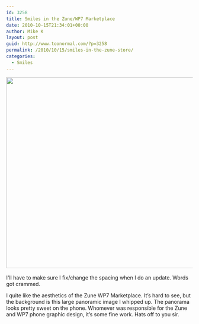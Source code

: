 ```yaml
---
id: 3258
title: Smiles in the Zune/WP7 Marketplace
date: 2010-10-15T21:34:01+00:00
author: Mike K
layout: post
guid: http://www.toonormal.com/?p=3258
permalink: /2010/10/15/smiles-in-the-zune-store/
categories:
  - Smiles
---
```

<div id="attachment_3259" style="max-width: 650px" class="wp-caption aligncenter">
  <a href="/wp-content/uploads/2010/10/Zune02.png"><img src="/wp-content/uploads/2010/10/Zune02-640x515.png" alt="" title="Zune02" width="640" height="515" class="size-large wp-image-3259" srcset="http://blog.toonormal.com/wp-content/uploads/2010/10/Zune02-640x515.png 640w, http://blog.toonormal.com/wp-content/uploads/2010/10/Zune02-450x362.png 450w, http://blog.toonormal.com/wp-content/uploads/2010/10/Zune02.png 973w" sizes="(max-width: 640px) 100vw, 640px" /></a>
  
  <p class="wp-caption-text">
    I'll have to make sure I fix/change the spacing when I do an update. Words got crammed.
  </p>
</div>

I quite like the aesthetics of the Zune WP7 Marketplace. It&#8217;s hard to see, but the background is this large panoramic image I whipped up. The panorama looks pretty sweet on the phone. Whomever was responsible for the Zune and WP7 phone graphic design, it&#8217;s some fine work. Hats off to you sir.